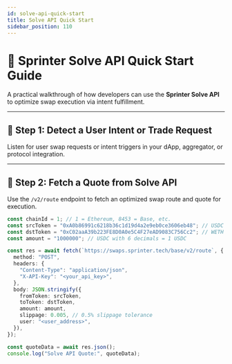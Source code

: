 ```yaml
---
id: solve-api-quick-start
title: Solve API Quick Start
sidebar_position: 110
---
```


# 🚀 Sprinter Solve API Quick Start Guide

A practical walkthrough of how developers can use the **Sprinter Solve API** to optimize swap execution via intent fulfillment.

---

## 📘 Step 1: Detect a User Intent or Trade Request

Listen for user swap requests or intent triggers in your dApp, aggregator, or protocol integration.

---

## 📘 Step 2: Fetch a Quote from Solve API

Use the `/v2/route` endpoint to fetch an optimized swap route and quote for execution.

```ts title="Fetch Swap Quote"
const chainId = 1; // 1 = Ethereum, 8453 = Base, etc.
const srcToken = "0xA0b86991c6218b36c1d19d4a2e9eb0ce3606eb48"; // USDC
const dstToken = "0xC02aaA39b223FE8D0A0e5C4F27eAD9083C756Cc2"; // WETH
const amount = "1000000"; // USDC with 6 decimals = 1 USDC

const res = await fetch(`https://swaps.sprinter.tech/base/v2/route`, {
  method: "POST",
  headers: {
    "Content-Type": "application/json",
    "X-API-Key": "<your_api_key>",
  },
  body: JSON.stringify({
    fromToken: srcToken,
    toToken: dstToken,
    amount: amount,
    slippage: 0.005, // 0.5% slippage tolerance
    user: "<user_address>",
  }),
});

const quoteData = await res.json();
console.log("Solve API Quote:", quoteData);
```
